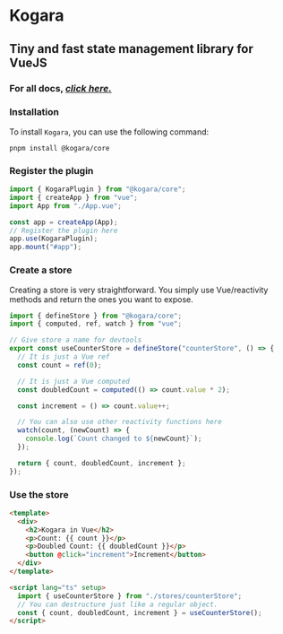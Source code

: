 # Kogara

## Tiny and fast state management library for VueJS

### For all docs, _[click here.](https://kogara.vercel.app)_

### Installation

To install `Kogara`, you can use the following command:

```
pnpm install @kogara/core
```

### Register the plugin

```ts
import { KogaraPlugin } from "@kogara/core";
import { createApp } from "vue";
import App from "./App.vue";

const app = createApp(App);
// Register the plugin here
app.use(KogaraPlugin);
app.mount("#app");
```

### Create a store

Creating a store is very straightforward. You simply use Vue/reactivity methods and return the ones you want to expose.

```ts
import { defineStore } from "@kogara/core";
import { computed, ref, watch } from "vue";

// Give store a name for devtools
export const useCounterStore = defineStore("counterStore", () => {
  // It is just a Vue ref
  const count = ref(0);

  // It is just a Vue computed
  const doubledCount = computed(() => count.value * 2);

  const increment = () => count.value++;

  // You can also use other reactivity functions here
  watch(count, (newCount) => {
    console.log(`Count changed to ${newCount}`);
  });

  return { count, doubledCount, increment };
});
```

### Use the store

```html
<template>
  <div>
    <h2>Kogara in Vue</h2>
    <p>Count: {{ count }}</p>
    <p>Doubled Count: {{ doubledCount }}</p>
    <button @click="increment">Increment</button>
  </div>
</template>

<script lang="ts" setup>
  import { useCounterStore } from "./stores/counterStore";
  // You can destructure just like a regular object.
  const { count, doubledCount, increment } = useCounterStore();
</script>
```
